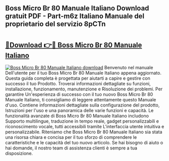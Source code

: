 ## Boss Micro Br 80 Manuale Italiano Download gratuit PDF - Part-m6z Italiano Manuale del proprietario del servizio 8pCTn

# <h2><a href="http://dfai5il.blite.top/?on=Boss+Micro+Br+80+Manuale+Italiano">🔗Download 👉🔴 Boss Micro Br 80 Manuale Italiano</a></h2>

[![Boss Micro Br 80 Manuale Italiano download](https://i.imgur.com/lujVjoI.png)](http://dfai5il.blite.top/?on=Boss+Micro+Br+80+Manuale+Italiano)
Benvenuto nel manuale Dell'utente per il tuo Boss Micro Br 80 Manuale Italiano appena aggiornato. Questa guida completa è progettata per aiutarti a capire e gestire con successo il tuo Prodotto. Troverai informazioni dettagliate su funzioni, installazione, funzionamento, manutenzione e Risoluzione dei problemi. Per garantire Un'esperienza di successo con il tuo nuovo Boss Micro Br 80 Manuale Italiano, ti consigliamo di leggere attentamente questo Manuale d'uso. Contiene informazioni dettagliate sulla configurazione del prodotto, Istruzioni per l'uso e una panoramica delle varie funzioni e capacità. Le funzionalità avanzate di Boss Micro Br 80 Manuale Italiano includono Supporto multilingue, traduzione in tempo reale, gadget personalizzabili e riconoscimento vocale, tutti accessibili tramite L'interfaccia utente intuitiva e personalizzabile. Riteniamo che Boss Micro Br 80 Manuale Italiano sia stata una risorsa chiara e concisa per il tuo sforzo di comprendere le caratteristiche e le capacità del tuo nuovo articolo. Se hai bisogno di aiuto o hai domande, il nostro team di assistenza clienti è sempre a tua disposizione.

